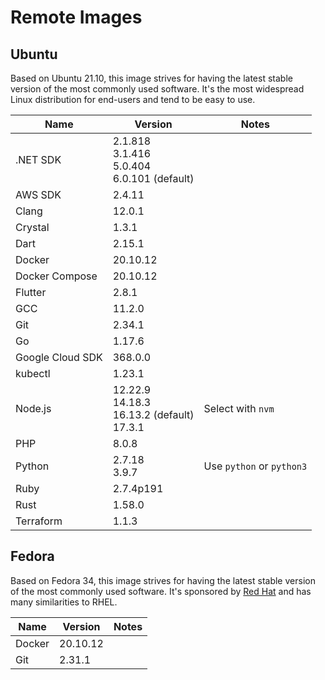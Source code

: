 # Remote Images

## Ubuntu

Based on Ubuntu 21.10, this image strives for having the latest stable version of the most commonly used software. It's the most widespread Linux distribution for end-users and tend to be easy to use.

<!-- BEGIN GENERATED SECTION: ubuntu -->

| Name | Version | Notes |
| ---- | ------- | ----- |
| .NET SDK | 2.1.818<br>3.1.416<br>5.0.404<br>6.0.101 (default) |
| AWS SDK | 2.4.11 |
| Clang | 12.0.1 |
| Crystal | 1.3.1 |
| Dart | 2.15.1 |
| Docker | 20.10.12 |
| Docker Compose | 20.10.12 |
| Flutter | 2.8.1 |
| GCC | 11.2.0 |
| Git | 2.34.1 |
| Go | 1.17.6 |
| Google Cloud SDK | 368.0.0 |
| kubectl | 1.23.1 |
| Node.js | 12.22.9<br>14.18.3<br>16.13.2 (default)<br>17.3.1 | Select with `nvm` |
| PHP | 8.0.8 |
| Python | 2.7.18<br>3.9.7 | Use `python` or `python3` |
| Ruby | 2.7.4p191 |
| Rust | 1.58.0 |
| Terraform | 1.1.3 |

<!-- END GENERATED SECTION: ubuntu -->

## Fedora

Based on Fedora 34, this image strives for having the latest stable version of the most commonly used software. It's sponsored by [Red Hat](https://www.redhat.com/) and has many similarities to RHEL.

<!-- BEGIN GENERATED SECTION: fedora -->

| Name | Version | Notes |
| ---- | ------- | ----- |
| Docker | 20.10.12 |
| Git | 2.31.1 |

<!-- END GENERATED SECTION: fedora -->
